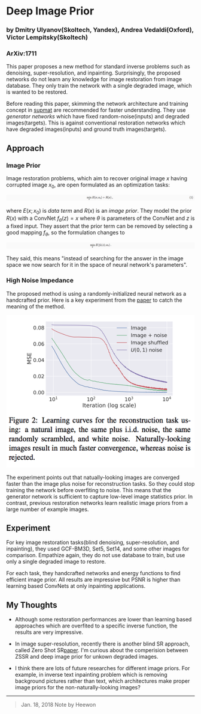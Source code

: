 # Deep Image Prior
### by Dmitry Ulyanov(Skoltech, Yandex), Andrea Vedaldi(Oxford), Victor Lempitsky(Skoltech)
### ArXiv:1711


This paper proposes a new method for standard inverse problems such as denoising, super-resolution, and inpainting. Surprisingly, the proposed networks do not learn any knowledge for image restoration from image database. They only train the network with a single degraded image, which is wanted to be restored.

Before reading this paper, skimming the network architecture and training concept in [supmat](https://box.skoltech.ru/index.php/s/ib52BOoV58ztuPM) are recommended for faster understanding. They use *generator networks* which have fixed random-noise(inputs) and degraded images(targets). This is against conventional restoration networks which have degraded images(inputs) and ground truth images(targets).

## Approach

### Image Prior

Image restoration problems, which aim to recover original image $x$ having corrupted image $x_0$, are open formulated as an optimization tasks:

![eq1](../img/deep-image-prior/eq1.png)

where $E(x;x_0)$ is *data term* and $R(x)$ is an *image prior*.
They model the prior $R(x)$ with a ConvNet $f_{\theta}(z) = x$ where $\theta$ is parameters of the ConvNet and $z$ is a fixed input. They assert that the prior term can be removed by selecting a good mapping $f_{\theta}$, so the formulation changes to

![eq3](../img/deep-image-prior/eq3.png)

They said, this means "instead of searching for the answer in the image space we now search for it in the space of neural network's parameters".


### High Noise Impedance

The proposed method is using a randomly-initialized neural network as a handcrafted prior. 
Here is a key experiment from the [paper](https://sites.skoltech.ru/app/data/uploads/sites/25/2017/12/deep_image_prior.pdf) to catch the meaning of the method.

![fig1](../img/deep-image-prior/fig1.png)

The experiment points out that natually-looking images are converged faster than the image plus noise for reconstruction tasks. So they could stop training the network before overfiting to noise.
This means that the generator network is sufficient to capture low-level image statistics prior. In contrast, previous restoration networks learn realistic image priors from a large number of example images.


## Experiment
For key image restoration tasks(blind denoising, super-resolution, and inpainting), they used GCF-BM3D, Set5, Set14, and some other images for comparison. Empathize again, they do not use database to train, but use only a single degraded image to restore.

For each task, they handcrafted networks and energy functions to find efficient image prior. All results are impressive but PSNR is higher than learning based ConvNets at only inpainting applications.



## My Thoughts
* Although some restoration performances are lower than learning based approaches which are overfited to a specific inverse function, the results are very impressive. 

* In image super-resolution, recently there is another blind SR approach, called Zero Shot SR[paper](https://arxiv.org/abs/1712.06087). I'm curious about the comperision between ZSSR and deep image prior for unkown degraded images.

* I think there are lots of future researches for different image priors. For example, in inverse text inpainting problem which is removing background pictures rather than text, which architectures make proper image priors for the non-naturally-looking images?


---
> Jan. 18, 2018
> Note by Heewon